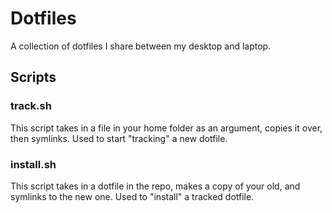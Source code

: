 # Dotfiles

A collection of dotfiles I share between my desktop and laptop.

## Scripts

### track.sh
This script takes in a file in your home folder as an argument, copies it over, then symlinks.
Used to start "tracking" a new dotfile.

### install.sh
This script takes in a dotfile in the repo, makes a copy of your old, and symlinks to the new one.
Used to "install" a tracked dotfile.

